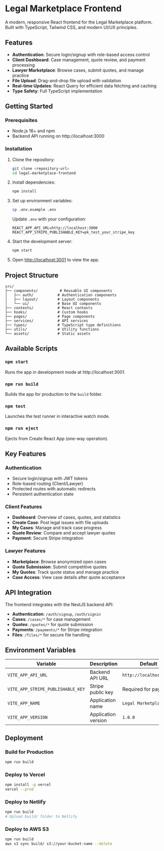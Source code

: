 # Legal Marketplace Frontend

A modern, responsive React frontend for the Legal Marketplace platform. Built with TypeScript, Tailwind CSS, and modern UI/UX principles.

## Features

- **Authentication**: Secure login/signup with role-based access control
- **Client Dashboard**: Case management, quote review, and payment processing
- **Lawyer Marketplace**: Browse cases, submit quotes, and manage practice
- **File Upload**: Drag-and-drop file upload with validation
- **Real-time Updates**: React Query for efficient data fetching and caching
- **Type Safety**: Full TypeScript implementation

## Getting Started

### Prerequisites

- Node.js 16+ and npm
- Backend API running on http://localhost:3000

### Installation

1. Clone the repository:
   ```bash
   git clone <repository-url>
   cd legal-marketplace-frontend
   ```

2. Install dependencies:
   ```bash
   npm install
   ```

3. Set up environment variables:
   ```bash
   cp .env.example .env
   ```
   
   Update `.env` with your configuration:
   ```env
   REACT_APP_API_URL=http://localhost:3000
   REACT_APP_STRIPE_PUBLISHABLE_KEY=pk_test_your_stripe_key
   ```

4. Start the development server:
   ```bash
   npm start
   ```

5. Open [http://localhost:3001](http://localhost:3001) to view the app.

## Project Structure

```
src/
├── components/          # Reusable UI components
│   ├── auth/           # Authentication components
│   ├── layout/         # Layout components
│   └── ui/             # Base UI components
├── contexts/           # React contexts
├── hooks/              # Custom hooks
├── pages/              # Page components
├── services/           # API services
├── types/              # TypeScript type definitions
├── utils/              # Utility functions
└── assets/             # Static assets
```

## Available Scripts

### `npm start`
Runs the app in development mode at http://localhost:3001.

### `npm run build`
Builds the app for production to the `build` folder.

### `npm test`
Launches the test runner in interactive watch mode.

### `npm run eject`
Ejects from Create React App (one-way operation).

## Key Features

### Authentication
- Secure login/signup with JWT tokens
- Role-based routing (Client/Lawyer)
- Protected routes with automatic redirects
- Persistent authentication state

### Client Features
- **Dashboard**: Overview of cases, quotes, and statistics
- **Create Case**: Post legal issues with file uploads
- **My Cases**: Manage and track case progress
- **Quote Review**: Compare and accept lawyer quotes
- **Payment**: Secure Stripe integration

### Lawyer Features
- **Marketplace**: Browse anonymized open cases
- **Quote Submission**: Submit competitive quotes
- **My Quotes**: Track quote status and manage practice
- **Case Access**: View case details after quote acceptance

## API Integration

The frontend integrates with the NestJS backend API:

- **Authentication**: `/auth/signup`, `/auth/signin`
- **Cases**: `/cases/*` for case management
- **Quotes**: `/quotes/*` for quote submission
- **Payments**: `/payments/*` for Stripe integration
- **Files**: `/files/*` for secure file handling

## Environment Variables

| Variable | Description | Default |
|----------|-------------|---------|
| `VITE_APP_API_URL` | Backend API URL | `http://localhost:3000` |
| `VITE_APP_STRIPE_PUBLISHABLE_KEY` | Stripe public key | Required for payments |
| `VITE_APP_NAME` | Application name | `Legal Marketplace` |
| `VITE_APP_VERSION` | Application version | `1.0.0` |

## Deployment

### Build for Production
```bash
npm run build
```

### Deploy to Vercel
```bash
npm install -g vercel
vercel --prod
```

### Deploy to Netlify
```bash
npm run build
# Upload build/ folder to Netlify
```

### Deploy to AWS S3
```bash
npm run build
aws s3 sync build/ s3://your-bucket-name --delete
```